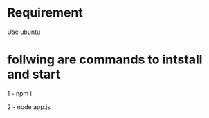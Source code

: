 # Requirement
Use ubuntu 
# follwing are commands to intstall and start
 
1 - npm i 

2 - node app.js 



